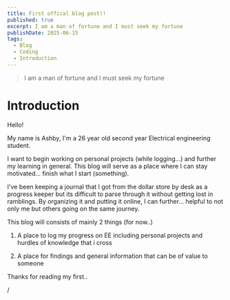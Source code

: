 ```yaml
---
title: First offical blog post!!
published: true
excerpt: I am a man of fortune and I must seek my fortune
publishDate: 2025-06-15
tags:
  - Blog
  - Coding
  - Introduction
---
```

> I am a man of fortune and I must seek my fortune

# Introduction

Hello!

My name is Ashby, I'm a 26 year old second year Electrical engineering student.

I want to begin working on personal projects (while logging...) and further my learning in general. This blog will serve as a place where I can stay motivated... finish what I start (something).

I've been keeping a journal that I got from the dollar store by desk as a progress keeper but its difficult to parse through it without getting lost in ramblings. By organizing it and putting it online, I can further... helpful to not only me but others going on the same journey.

This blog will consists of mainly 2 things (for now..)

1.  A place to log my progress on EE including personal projects and hurdles of knowledge that i cross
    
2.  A place for findings and general information that can be of value to someone
    

Thanks for reading my first..

/